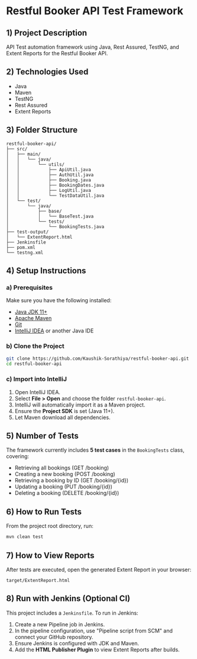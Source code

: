 # Restful Booker API Test Framework

## 1) Project Description
API Test automation framework using Java, Rest Assured, TestNG, and Extent Reports for the Restful Booker API.

## 2) Technologies Used
- Java
- Maven
- TestNG
- Rest Assured
- Extent Reports

## 3) Folder Structure
```
restful-booker-api/
├── src/
│   ├── main/
│   │   └── java/
│   │       └── utils/
│   │           ├── ApiUtil.java
│   │           ├── AuthUtil.java
│   │           ├── Booking.java
│   │           ├── BookingDates.java
│   │           ├── LogUtil.java
│   │           └── TestDataUtil.java
│   └── test/
│       └── java/
│           ├── base/
│           │   └── BaseTest.java
│           └── tests/
│               └── BookingTests.java
├── test-output/
│   └── ExtentReport.html
├── Jenkinsfile
├── pom.xml
└── testng.xml
```

## 4) Setup Instructions

### a) Prerequisites
Make sure you have the following installed:

- [Java JDK 11+](https://adoptopenjdk.net/)
- [Apache Maven](https://maven.apache.org/download.cgi)
- [Git](https://git-scm.com/)
- [IntelliJ IDEA](https://www.jetbrains.com/idea/) or another Java IDE

### b) Clone the Project
```bash
git clone https://github.com/Kaushik-Sorathiya/restful-booker-api.git
cd restful-booker-api
```

### c) Import into IntelliJ
1. Open IntelliJ IDEA.
2. Select **File > Open** and choose the folder `restful-booker-api`.
3. IntelliJ will automatically import it as a Maven project.
4. Ensure the **Project SDK** is set (Java 11+).
5. Let Maven download all dependencies.

## 5) Number of Tests
The framework currently includes **5 test cases** in the `BookingTests` class, covering:
- Retrieving all bookings (GET /booking)
- Creating a new booking (POST /booking)
- Retrieving a booking by ID (GET /booking/{id})
- Updating a booking (PUT /booking/{id})
- Deleting a booking (DELETE /booking/{id})

## 6) How to Run Tests
From the project root directory, run:
```bash
mvn clean test
```

## 7) How to View Reports
After tests are executed, open the generated Extent Report in your browser:
```
target/ExtentReport.html
```

## 8) Run with Jenkins (Optional CI)

This project includes a `Jenkinsfile`. To run in Jenkins:

1. Create a new Pipeline job in Jenkins.
2. In the pipeline configuration, use "Pipeline script from SCM" and connect your GitHub repository.
3. Ensure Jenkins is configured with JDK and Maven.
4. Add the **HTML Publisher Plugin** to view Extent Reports after builds.
